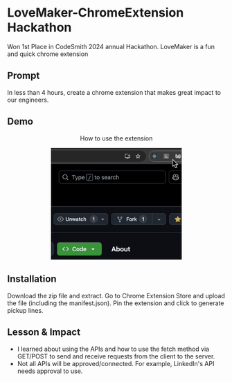 # LoveMaker-ChromeExtension Hackathon
Won 1st Place in CodeSmith 2024 annual Hackathon. LoveMaker is a fun and quick chrome extension

## Prompt
In less than 4 hours, create a chrome extension that makes great impact to our engineers.

## Demo
<div align="center">
    <p>How to use the extension</p>
    <img alt="Gameplay" src="demo.gif" width="60%" height="auto">
</div>

## Installation
Download the zip file and extract. Go to Chrome Extension Store and upload the file (including the manifest.json). Pin the extension and click to generate pickup lines.

## Lesson & Impact
- I learned about using the APIs and how to use the fetch method via GET/POST to send and receive requests from the client to the server.
- Not all APIs will be approved/connected. For example, LinkedIn's API needs approval to use.

